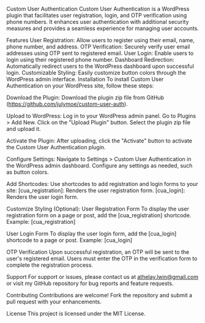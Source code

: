 Custom User Authentication
Custom User Authentication is a WordPress plugin that facilitates user registration, login, and OTP verification using phone numbers. It enhances user authentication with additional security measures and provides a seamless experience for managing user accounts.

Features
User Registration: Allow users to register using their email, name, phone number, and address.
OTP Verification: Securely verify user email addresses using OTP sent to registered email.
User Login: Enable users to login using their registered phone number.
Dashboard Redirection: Automatically redirect users to the WordPress dashboard upon successful login.
Customizable Styling: Easily customize button colors through the WordPress admin interface.
Installation
To install Custom User Authentication on your WordPress site, follow these steps:

Download the Plugin:
Download the plugin zip file from GitHub (https://github.com/julymoe/custom-user-auth).

Upload to WordPress:
Log in to your WordPress admin panel.
Go to Plugins > Add New.
Click on the "Upload Plugin" button.
Select the plugin zip file and upload it.

Activate the Plugin:
After uploading, click the "Activate" button to activate the Custom User Authentication plugin.

Configure Settings:
Navigate to Settings > Custom User Authentication in the WordPress admin dashboard.
Configure any settings as needed, such as button colors.

Add Shortcodes:
Use shortcodes to add registration and login forms to your site:
[cua_registration]: Renders the user registration form.
[cua_login]: Renders the user login form.

Customize Styling (Optional):
User Registration Form
To display the user registration form on a page or post, add the [cua_registration] shortcode.
Example:
[cua_registration]

User Login Form
To display the user login form, add the [cua_login] shortcode to a page or post.
Example:
[cua_login]

OTP Verification
Upon successful registration, an OTP will be sent to the user's registered email.
Users must enter the OTP in the verification form to complete the registration process.

Support
For support or issues, please contact us at athelay.lwin@gmail.com or visit my GitHub repository for bug reports and feature requests.

Contributing
Contributions are welcome! Fork the repository and submit a pull request with your enhancements.

License
This project is licensed under the MIT License.

